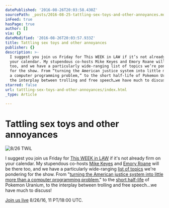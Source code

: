 ```yaml
---
datePublished: '2016-08-26T20:03:58.430Z'
sourcePath: _posts/2016-08-25-tattling-sex-toys-and-other-annoyances.md
inFeed: true
hasPage: true
author: []
via: {}
dateModified: '2016-08-26T20:03:57.933Z'
title: Tattling sex toys and other annoyances
publisher: {}
description: >-
  I suggest you join us Friday for This WEEK in LAW if it’s not already firm on
  your calendar. My stupendous co-hosts Mike Keyes and Emory Roane will be there
  too, and we have a particularly wide-ranging list of topics we’re pondering
  for the show. From “turning the American justice system into little more than
  a computer programming problem,” to the short half-life of Pokemon Uranium, to
  the interplay between trolling and free speech…we have much to discuss!
starred: false
url: tattling-sex-toys-and-other-annoyances/index.html
_type: Article

---
```

# Tattling sex toys and other annoyances
![8/26 TWiL](https://the-grid-user-content.s3-us-west-2.amazonaws.com/8ccdcbcb-fb94-40e3-b731-1aabf8cdb306.jpg)

I suggest you join us Friday for [This WEEK in LAW][0] if it's not already firm on your calendar. My stupendous co-hosts [Mike Keyes][1] and [Emory Roane][2] will be there too, and we have a particularly wide-ranging [list of topics][3] we're pondering for the show. From "[turning the American justice system into little more than a computer programming problem][4]," to the [short half-life][5] of Pokemon Uranium, to the interplay between trolling and free speech...we have much to discuss!

[Join us live][6] 8/26/16, 11 PT/18:00 UTC.

[0]: http://twit.tv/twil "TWiL"
[1]: http://thetmca.com/author/jmichaelkeyes/ "Mike Keyes"
[2]: http://www.emoryr.info/ "Emory Roane"
[3]: https://tagpacker.com/user/thisweekinlaw?t=357 "TWiL 357 Discussion Points"
[4]: http://motherboard.vice.com/read/legalist-is-automating-the-lawsuit-strategy-peter-thiel-used-to-kill-gawker "Motherboard on Legalist"
[5]: http://www.chipchick.com/2016/08/pokemon-uranium.html "Fan-Made Pokémon Game Gets Shut Down by Nintendo"
[6]: https://twit.tv/live "Watch TWiT Live"